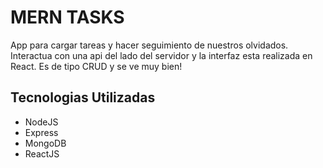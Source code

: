 # MERN TASKS

App para cargar tareas y hacer seguimiento de nuestros olvidados. Interactua con una api del lado del servidor y la interfaz esta realizada en React. Es de tipo CRUD y se ve muy bien!

## Tecnologias Utilizadas

* NodeJS
* Express
* MongoDB
* ReactJS